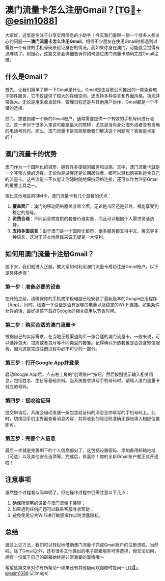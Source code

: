 # 澳门流量卡怎么注册Gmail？[[TG💪+ @esim1088](https://t.me/s/esim1088)]

大家好，这里是专注于分享实用信息的小助手！今天我们要聊一聊一个很多人都关心的问题——**澳门流量卡怎么注册Gmail**。相信不少朋友在使用Gmail时都遇到过需要一个有效的手机号码来验证身份的情况，而如果你身在澳门，可能就会觉得有点麻烦了。别担心，这篇文章会详细告诉你如何通过澳门流量卡顺利完成Gmail注册。

## 什么是Gmail？

首先，让我们简单了解一下Gmail是什么。Gmail是由谷歌公司推出的一款免费电子邮件服务，它不仅提供了超大的存储空间，还支持多种语言和界面风格，功能非常强大。无论是用来收发邮件、管理日程还是与其他用户协作，Gmail都是一个不错的选择。

然而，想要创建一个新的Gmail账户，通常需要提供一个有效的手机号码进行验证。这一步对于很多人来说可能是最大的障碍，尤其是当你身处海外或者没有当地的电话号码时。那么，澳门流量卡是否能帮助我们解决这个问题呢？答案是肯定的！

## 澳门流量卡的优势

澳门作为一个国际化的城市，拥有许多便捷的服务和设施。其中，澳门流量卡就是一个非常方便的选择。无论你是游客还是长期居住者，都可以轻松购买到适合自己的流量卡。这些流量卡不仅能让你随时随地保持网络连接，还可以作为注册Gmail的重要工具之一。

相比其他地区的SIM卡，澳门流量卡有几个显著的优点：

1. **覆盖面广**：澳门的移动网络覆盖非常全面，无论是市区还是郊外，都能享受到稳定的信号。
2. **资费合理**：不同运营商提供的套餐价格实惠，而且可以根据个人需求灵活选择。
3. **支持多国语言**：由于澳门是一个国际化都市，很多服务都支持中文、英文等多种语言，这对于非本地居民来说无疑是一大便利。

## 如何用澳门流量卡注册Gmail？

接下来，我们就进入正题，教大家如何利用澳门流量卡成功注册Gmail账户。以下是具体步骤：

### 第一步：准备必要的设备

在开始之前，请确保你的手机或平板电脑已经安装了最新版本的Google应用程序（App）。同时，检查一下设备是否有足够的电量以及稳定的Wi-Fi连接。如果条件允许的话，最好提前下载好Google的相关应用以节省时间。

### 第二步：购买合适的澳门流量卡

根据自己的实际需求，在当地正规渠道购买一张合适的澳门流量卡。一般来说，可以选择包天、包周或者包月等不同类型的套餐。记得确认所选套餐是否包含短信服务，因为这是完成注册过程中必不可少的一部分。

### 第三步：打开Google App并登录

启动Google App后，点击右上角的“创建账户”按钮。然后按照提示输入相关信息，包括姓名、生日等基础资料。当系统要求填写手机号码时，请输入澳门流量卡对应的号码。

### 第四步：接收验证码

提交申请后，系统会自动发送一条包含验证码的消息至你填写的手机号码上。此时，切换回手机主界面查看消息内容，并将收到的验证码准确无误地填入相应位置即可。

### 第五步：完善个人信息

最后一步就是完善剩下的个人信息部分了。这包括设置密码、添加备用邮箱地址（可选）以及其他安全选项等。完成后，恭喜你！你的全新Gmail账户就正式开通啦！

## 注意事项

虽然整个过程看似简单明了，但在操作过程中仍需注意以下几点：

1. 确保所使用的设备与澳门流量卡兼容；
2. 如果遇到任何问题可以联系客服寻求帮助；
3. 避免使用公共WiFi进行敏感操作以防泄露隐私。

## 总结

通过上述方法，我们可以轻松地借助澳门流量卡完成Gmail账户的注册流程。当然啦，除了Gmail之外，还有很多其他类似的电子邮箱服务可供选择，但无论如何，拥有一份属于自己的邮箱始终是非常重要的事情哦～

希望这篇文章对你有所帮助～如果还有其他疑问欢迎随时提问～[[TG💪+ @esim1088](https://t.me/s/esim1088) ![Image](https://i.postimg.cc/4NQfJmqS/Snipaste-2025-05-13-00-14-12.png)]